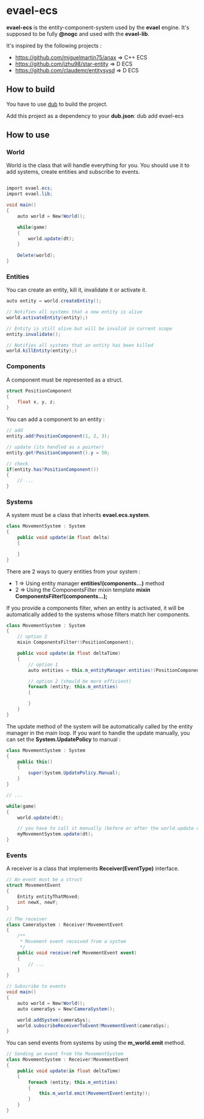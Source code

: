 # evael-ecs


**evael-ecs** is the entity-component-system used by the **evael** engine. It's supposed to be fully **@nogc** and used with the **evael-lib**.

It's inspired by the following projects : 

* https://github.com/miguelmartin75/anax  => C++ ECS
* https://github.com/jzhu98/star-entity   => D ECS
* https://github.com/claudemr/entitysysd  => D ECS

## How to build

You have to use [dub](https://code.dlang.org/download) to build the project.

Add this project as a dependency to your **dub.json**: dub add evael-ecs

## How to use

### World

World is the class that will handle everything for you. You should use it to add systems, create entities and subscribe to events.

```cs

import evael.ecs;
import evael.lib;

void main()
{
    auto world = New!World();

    while(game)
    {
        world.update(dt);
    }
    
    Delete(world);
}

```

### Entities

You can create an entity, kill it, invalidate it or activate it.

```cs
auto entity = world.createEntity();

// Notifies all systems that a new entity is alive
world.activateEntity(entity);)

// Entity is still alive but will be invalid in current scope
entity.invalidate();

// Notifies all systems that an entity has been killed
world.killEntity(entity);)

```

### Components

A component must be represented as a struct.

```cs
struct PositionComponent
{
    float x, y, z;
}
```

You can add a component to an entity :

```cs
// add
entity.add!PositionComponent(1, 2, 3);

// update (its handled as a pointer)
entity.get!PositionComponent().y = 50;

// check
if(entity.has!PositionComponent())
{
    // ...
}
```
### Systems

A system must be a class that inherits **evael.ecs.system**.

```cs
class MovementSystem : System
{
    public void update(in float delta)
    {

    }
}
```

There are 2 ways to query entities from your system : 

* 1 => Using entity manager **entities!(components...)** method
* 2 => Using the ComponentsFilter mixin template **mixin ComponentsFilter!(components...);**

If you provide a components filter, when an entity is activated, it will be automatically added to the systems whose filters match her components.

```cs
class MovementSystem : System
{
    // option 2
    mixin ComponentsFilter!(PositionComponent);

    public void update(in float deltaTime)
    {
        // option 1
        auto entities = this.m_entityManager.entities!(PositionComponent);

        // option 2 (should be more efficient)
        foreach (entity; this.m_entities)
        {

        }
    }
}
```
The update method of the system will be automatically called by the entity manager in the main loop. If you want to handle the update manually, you can set the **System.UpdatePolicy** to manual :

```cs
class MovementSystem : System
{
    public this()
    {
        super(System.UpdatePolicy.Manual);
    }
}

// ...

while(game)
{
    world.update(dt);

    // you have to call it manually (before or after the world.update call)
    myMovementSystem.update(dt);
}
```

### Events

A receiver is a class that implements **Receiver(EventType)** interface.

```cs
// An event must be a struct
struct MovementEvent
{
    Entity entityThatMoved;
    int newX, newY;
}

// The receiver
class CameraSystem : Receiver!MovementEvent
{
    /**
     * Movement event received from a system
     */
    public void receive(ref MovementEvent event)
    {
        // ...
    }
}

// Subscribe to events
void main()
{
    auto world = New!World();
    auto cameraSys = New!CameraSystem();

    world.addSystem(cameraSys);
    world.subscribeReceiverToEvent!MovementEvent(cameraSys);
}
```

You can send events from systems by using the **m_world.emit** method.

```cs
// Sending an event from the MovementSystem
class MovementSystem : Receiver!MovementEvent
{
    public void update(in float deltaTime)
    {
        foreach (entity; this.m_entities)
        {
            this.m_world.emit(MovementEvent(entity));
        }
    }
}
```